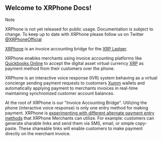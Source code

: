 <script>
    setTimeout(() => {
       if(location.pathname === '/' || location.pathname === '/xrphone-docs/') {
            document.querySelector('.sidebar-nav > ul > li:nth-child(2) > p').classList.add('active');
        }        
    }, 500);

</script>
## Welcome to XRPhone Docs!

> [!NOTE]
> XRPhone is not yet released for public usage. Documentation is subject to change. To keep up to date with XRPhone please follow us on Twitter [@XRPhoneOfficial](http://twitter.com/XRPhoneOfficial)

[XRPhone](https://xrphone.app) is an invoice accounting bridge for the [XRP Ledger](https://xrpl.org).

XRPhone enables merchants using invoice accounting platforms like [Quickbooks Online](https://quickbooks.intuit.com/online) to accept the digital asset virtual currency [XRP](https://ripple.com/xrp) as payment method from their customers over the phone.

XRPhone is an interactive voice response (IVR) system behaving as a virtual concierge sending payment requests to customers [Xumm](https://xumm.app) wallets and automatically applying payment to merchants invoices in real-time maintaining synchronized customer account balances.

At the root of XRPhone is our "Invoice Accounting Bridge". Utilizing the phone (interactive voice response) is only one entry method for making payment. XRPhone is [experimenting with different alternate payment entry methods](/v0.0.1/Proof%20of%20Concepts/merchant-chrome-extension.md) that XRPhone Merchants can utilize. For example: customers can generate sharable links and send them via SMS, email, or simple copy-paste. These shareable links will enable customers to make payment directly on the merchant invoice.
